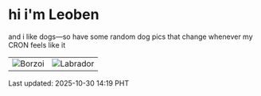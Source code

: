 # hi i'm Leoben

and i like dogs—so have some random dog pics that change whenever my CRON feels like it

|  |  |
|--------|----------|
| ![Borzoi](https://random-dog-vercel.vercel.app/api/random-borzoi?v=1761805177) | ![Labrador](https://random-dog-vercel.vercel.app/api/random-labrador?v=1761805177) |

Last updated: 2025-10-30 14:19 PHT
